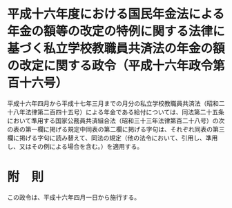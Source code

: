 # 平成十六年度における国民年金法による年金の額等の改定の特例に関する法律に基づく私立学校教職員共済法の年金の額の改定に関する政令（平成十六年政令第百十六号）
平成十六年四月から平成十七年三月までの月分の私立学校教職員共済法（昭和二十八年法律第二百四十五号）による年金である給付については、同法第二十五条において準用する国家公務員共済組合法（昭和三十三年法律第百二十八号）の次の表の第一欄に掲げる規定中同表の第二欄に掲げる字句は、それぞれ同表の第三欄に掲げる字句に読み替えて、同法の規定（他の法令において、引用し、準用し、又はその例による場合を含む。）を適用する。
# 附　則
この政令は、平成十六年四月一日から施行する。
